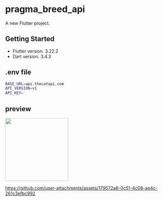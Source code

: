 # pragma_breed_api

A new Flutter project.

## Getting Started
- Flutter version. 3.22.2
- Dart version. 3.4.3

## .env file

```sh
BASE_URL=api.thecatapi.com
API_VERSION=v1
API_KEY=
```

## preview
<img src="https://github.com/user-attachments/assets/a4a56a43-8479-461d-8ee0-1eb961e745f0" style="width:200px;"/>


https://github.com/user-attachments/assets/179572a6-0c51-4c08-ae4c-261c3efbc992

